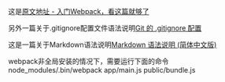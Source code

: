 这是[原文地址 - 入门Webpack，看这篇就够了](http://www.jianshu.com/p/42e11515c10f# "入门Webpack，看这篇就够了")

另外一篇关于.gitignore配置文件语法说明[Git 的 .gitignore 配置](http://www.cnblogs.com/haiq/archive/2012/12/26/2833746.html "Git 的 .gitignore 配置")

这是一篇关于Markdown语法说明[Markdown 语法说明 (简体中文版) ](http://www.appinn.com/markdown/#link "Markdown 语法说明 (简体中文版) ")

webpack非全局安装的情况下，需要运行下面的命令
    node_modules/.bin/webpack app/main.js public/bundle.js
